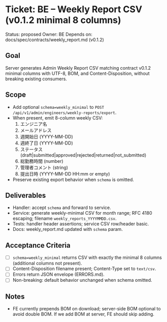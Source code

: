 # Ticket: BE – Weekly Report CSV (v0.1.2 minimal 8 columns)

Status: proposed
Owner: BE
Depends on: docs/spec/contracts/weekly_report.md (v0.1.2)

## Goal
Server generates Admin Weekly Report CSV matching contract v0.1.2 minimal columns with UTF-8, BOM, and Content-Disposition, without breaking existing consumers.

## Scope
- Add optional `schema=weekly_minimal` to `POST /api/v1/admin/engineers/weekly-reports/export`.
- When present, emit 8-column weekly CSV:
  1. エンジニア名
  2. メールアドレス
  3. 週開始日 (YYYY-MM-DD)
  4. 週終了日 (YYYY-MM-DD)
  5. ステータス (draft|submitted|approved|rejected|returned|not_submitted)
  6. 総勤務時間 (number)
  7. 管理者コメント (string)
  8. 提出日時 (YYYY-MM-DD HH:mm or empty)
- Preserve existing export behavior when `schema` is omitted.

## Deliverables
- Handler: accept `schema` and forward to service.
- Service: generate weekly-minimal CSV for month range; RFC 4180 escaping; filename `weekly_reports_YYYYMMDD.csv`.
- Tests: handler header assertions; service CSV row/header basic.
- Docs: weekly_report.md updated with `schema` param.

## Acceptance Criteria
- [ ] `schema=weekly_minimal` returns CSV with exactly the minimal 8 columns (additional columns not present).
- [ ] Content-Disposition filename present; Content-Type set to `text/csv`.
- [ ] Errors return JSON envelope (ERRORS.md).
- [ ] Non-breaking: default behavior unchanged when schema omitted.

## Notes
- FE currently prepends BOM on download; server-side BOM optional to avoid double BOM. If we add BOM at server, FE should skip adding.

